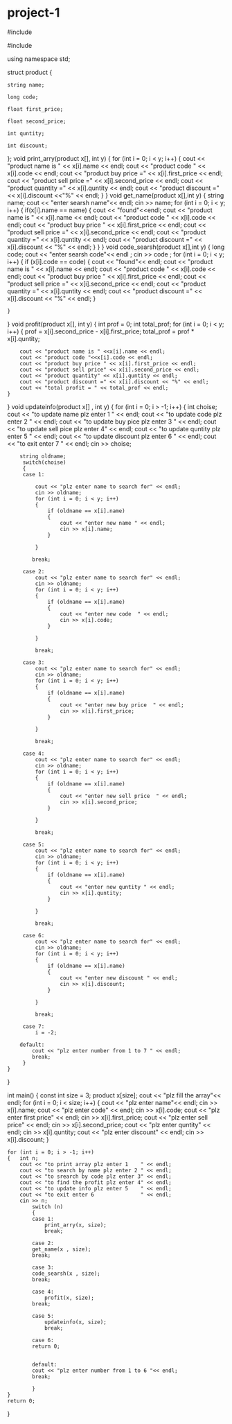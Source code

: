 # project-1
#include<iostream>
	
#include<string>
	
using namespace std;
	
struct product
{
	
	string name;
	
	long code;
	
	float first_price;
	
	float second_price;
	
	int quntity;
	
	int discount;
	
};
void print_arry(product x[], int y)
{
	for (int i = 0; i < y; i++)
	{
		cout << "product name is " << x[i].name << endl;
		cout << "product code " << x[i].code << endl;
		cout << "product buy price =" << x[i].first_price << endl;
		cout << "product sell price =" << x[i].second_price << endl;
		cout << "product quantity =" << x[i].quntity << endl;
		cout << "product discount =" << x[i].discount <<"%" << endl;
	}
}
void get_name(product x[],int y)
{
	string name;
	cout << "enter searsh name"<< endl;
	cin >> name;
	for (int i = 0; i < y; i++)
	{
		if(x[i].name == name)
		{
			cout << "found"<<endl;
			cout << "product name is " << x[i].name << endl;
			cout << "product code " << x[i].code << endl;
			cout << "product buy price " << x[i].first_price << endl;
			cout << "product sell price =" << x[i].second_price << endl;
			cout << "product quantity =" << x[i].quntity << endl;
			cout << "product discount =" << x[i].discount << "%" << endl;
		}
	}
}
void code_searsh(product x[],int y) 
{
	long code;
	cout << "enter searsh code"<< endl ;
	cin >> code ;
	for (int i = 0; i < y; i++)
	{
		if (x[i].code == code)
		{
			cout << "found"<< endl;
			cout << "product name is " << x[i].name << endl;
			cout << "product code " << x[i].code << endl;
			cout << "product buy price " << x[i].first_price << endl;
			cout << "product sell price =" << x[i].second_price << endl;
			cout << "product quantity =" << x[i].quntity << endl;
			cout << "product discount =" << x[i].discount << "%" << endl;
		}
		
	}
}
void profit(product x[], int y) 
{
	int prof = 0;
	int total_prof;
	for (int i = 0; i < y; i++) 
	{
		prof = x[i].second_price - x[i].first_price;
		total_prof = prof * x[i].quntity;

		cout << "product name is " <<x[i].name << endl;
		cout << "product code "<<x[i].code << endl;
		cout << "product buy price " << x[i].first_price << endl;
		cout << "product sell price" << x[i].second_price << endl;
		cout << "product quantity" << x[i].quntity << endl;
		cout << "product discount =" << x[i].discount << "%" << endl;
		cout << "total profit = " << total_prof << endl;
	}
	
}
void updateinfo(product  x[] , int y) 
{
	for (int i = 0; i > -1; i++)
	{
		int choise;
		cout << "to update name plz enter 1     " << endl;
		cout << "to update code plz enter 2     " << endl;
		cout << "to update buy pice plz enter 3 " << endl;
		cout << "to update sell pice plz enter 4" << endl;
		cout << "to update quntity plz enter 5  " << endl;
		cout << "to update discount plz enter 6 " << endl;
		cout << "to exit enter 7                " << endl;
		cin >> choise;

		string oldname;
		 switch(choise)
		 {
		 case 1:
			 
			 cout << "plz enter name to search for" << endl;
			 cin >> oldname;
			 for (int i = 0; i < y; i++)
			 {
				 if (oldname == x[i].name)
				 {
					 cout << "enter new name " << endl;
					 cin >> x[i].name;
				 }

			 }
			
			break;

		 case 2:
			 cout << "plz enter name to search for" << endl;
			 cin >> oldname;
			 for (int i = 0; i < y; i++)
			 {
				 if (oldname == x[i].name)
				 {
					 cout << "enter new code  " << endl;
					 cin >> x[i].code;
				 }

			 }

			 break;

		 case 3:
			 cout << "plz enter name to search for" << endl;
			 cin >> oldname;
			 for (int i = 0; i < y; i++)
			 {
				 if (oldname == x[i].name)
				 {
					 cout << "enter new buy price  " << endl;
					 cin >> x[i].first_price;
				 }

			 }

			 break;

		 case 4:
			 cout << "plz enter name to search for" << endl;
			 cin >> oldname;
			 for (int i = 0; i < y; i++)
			 {
				 if (oldname == x[i].name)
				 {
					 cout << "enter new sell price  " << endl;
					 cin >> x[i].second_price;
				 }

			 }

			 break;

		 case 5:
			 cout << "plz enter name to search for" << endl;
			 cin >> oldname;
			 for (int i = 0; i < y; i++)
			 {
				 if (oldname == x[i].name)
				 {
					 cout << "enter new quntity " << endl;
					 cin >> x[i].quntity;
				 }

			 }

			 break;

		 case 6:
			 cout << "plz enter name to search for" << endl;
			 cin >> oldname;
			 for (int i = 0; i < y; i++)
			 {
				 if (oldname == x[i].name)
				 {
					 cout << "enter new discount " << endl;
					 cin >> x[i].discount;
				 }

			 }

			 break;

		 case 7:
			 i = -2;

		default:
			cout << "plz enter number from 1 to 7 " << endl;
			break;
		 }
	}
}

int main() 
{
	const int size = 3;
	product x[size];
	cout << "plz fill the array"<< endl;
	for (int i = 0; i < size; i++)
	{
		cout << "plz enter name"<< endl;
		cin >> x[i].name;
		cout << "plz enter code" << endl;
		cin >> x[i].code;
		cout << "plz enter first price" << endl;
		cin >> x[i].first_price;
		cout << "plz enter sell price" << endl;
		cin >> x[i].second_price;
		cout << "plz enter quntity" << endl;
		cin >> x[i].quntity;
		cout << "plz enter discount" << endl;
		cin >> x[i].discount;
	}
	
	for (int i = 0; i > -1; i++)
	{	int n;
		cout << "to print array plz enter 1    " << endl;
		cout << "to search by name plz enter 2 " << endl;
		cout << "to srearch by code plz enter 3" << endl;
		cout << "to find the profit plz enter 4" << endl;
		cout << "to update info plz enter 5    " << endl;
		cout << "to exit enter 6               " << endl;
		cin >> n;
			switch (n)
			{
			case 1:
				print_arry(x, size);
				break;

			case 2:
			get_name(x , size);
			break;

			case 3:
			code_searsh(x , size);
			break;

			case 4:
				profit(x, size);
			break;

			case 5:
				updateinfo(x, size);
				break;

			case 6:
			return 0;

			
			default:
			cout << "plz enter number from 1 to 6 "<< endl;
			break;

			}
	}	
	return 0;
	
}
